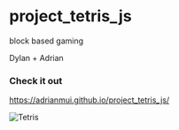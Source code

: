 # project_tetris_js
block based gaming

Dylan + Adrian

### Check it out 
 
https://adrianmui.github.io/project_tetris_js/
 
![Tetris](https://postimg.org/image/dabj9vckv/)
